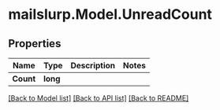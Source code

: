 
# mailslurp.Model.UnreadCount

## Properties

Name | Type | Description | Notes
------------ | ------------- | ------------- | -------------
**Count** | **long** |  | 

[[Back to Model list]](../README.md#documentation-for-models)
[[Back to API list]](../README.md#documentation-for-api-endpoints)
[[Back to README]](../README.md)

